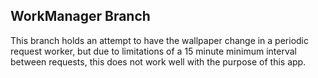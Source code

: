 ## WorkManager Branch

This branch holds an attempt to have the wallpaper change in a periodic request worker, but due to limitations of a 15 minute minimum interval between requests, this does not work well with the purpose of this app.